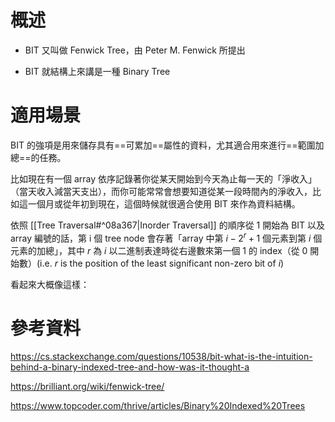 # 概述

- BIT 又叫做 Fenwick Tree，由 Peter M. Fenwick 所提出

- BIT 就結構上來講是一種 Binary Tree

# 適用場景

BIT 的強項是用來儲存具有==可累加==屬性的資料，尤其適合用來進行==範圍加總==的任務。

比如現在有一個 array 依序記錄著你從某天開始到今天為止每一天的「淨收入」（當天收入減當天支出），而你可能常常會想要知道從某一段時間內的淨收入，比如這一個月或從年初到現在，這個時候就很適合使用 BIT 來作為資料結構。

依照 [[Tree Traversal#^08a367|Inorder Traversal]] 的順序從 1 開始為 BIT 以及 array 編號的話，第 i 個 tree node 會存著「array 中第 $i-2^r+1$ 個元素到第 $i$ 個元素的加總」，其中 $r$ 為 $i$ 以二進制表達時從右邊數來第一個 1 的 index（從 0 開始數）(i.e. $r$ is the position of the least significant non-zero bit of $i$)

看起來大概像這樣：




# 參考資料

<https://cs.stackexchange.com/questions/10538/bit-what-is-the-intuition-behind-a-binary-indexed-tree-and-how-was-it-thought-a>

<https://brilliant.org/wiki/fenwick-tree/>

<https://www.topcoder.com/thrive/articles/Binary%20Indexed%20Trees>
